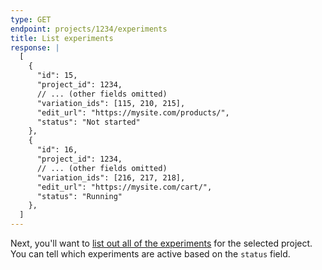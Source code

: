 ```yaml
---
type: GET
endpoint: projects/1234/experiments
title: List experiments
response: |
  [
    {
      "id": 15,
      "project_id": 1234,
      // ... (other fields omitted)
      "variation_ids": [115, 210, 215],
      "edit_url": "https://mysite.com/products/",
      "status": "Not started"
    },
    {
      "id": 16,
      "project_id": 1234,
      // ... (other fields omitted)
      "variation_ids": [216, 217, 218],
      "edit_url": "https://mysite.com/cart/",
      "status": "Running"
    },
  ]
---
```


Next, you'll want to [list out all of the experiments](/rest/#list-experiments) for the selected project.  You can tell which experiments are active based on the `status` field.
